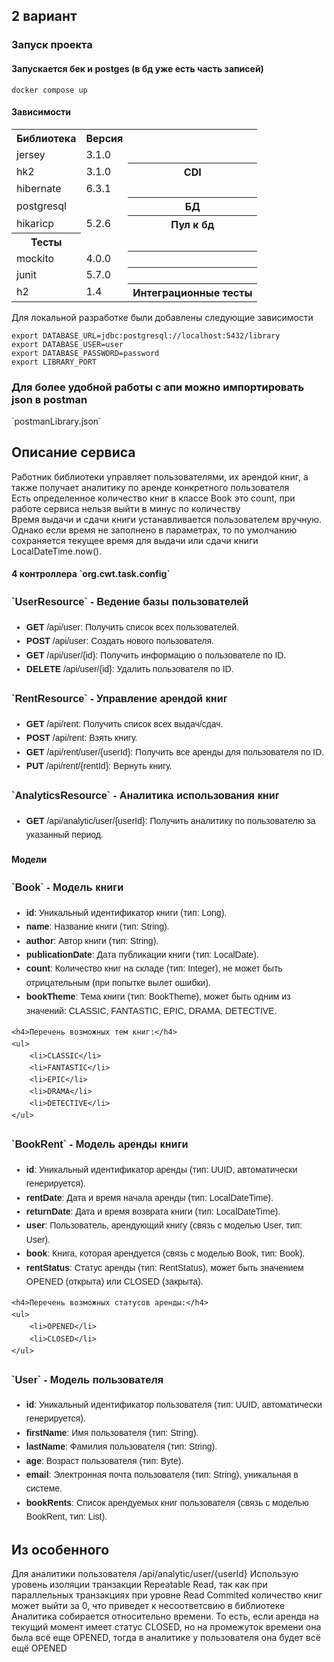 

<h2>2 вариант</h2>
<h3>Запуск проекта</h3>
<h4> Запускается бек и postges (в бд уже есть часть записей) </h4>
<code>docker compose up</code>

<h4> Зависимости </h4>
<table>
<tr><th>Библиотека</th><th>Версия</th> <th></th></tr>
<tr><td>jersey</td><td>3.1.0</td></tr>
<tr><td>hk2</td><td>3.1.0</td> <th>CDI</th></tr>
<tr><td>hibernate</td><td>6.3.1</td></tr>
<tr><td>postgresql</td><td></td><th>БД</th></tr>
<tr><td>hikaricp</td><td>5.2.6</td><th>Пул к бд</th></tr>
<th>Тесты</th>
<tr><td>mockito</td><td>4.0.0</td><th></th></tr>
<tr><td>junit</td><td>5.7.0</td><th></th></tr>
<tr><td>h2</td><td>1.4</td><th>Интеграционные тесты</th></tr>
</table>

Для локальной разработке были добавлены следующие зависимости
```
export DATABASE_URL=jdbc:postgresql://localhost:5432/library
export DATABASE_USER=user
export DATABASE_PASSWORD=password
export LIBRARY_PORT
```

<h3>Для более удобной работы с апи можно импортировать json в postman</h3>
`postmanLibrary.json`

<h2>Описание сервиса</h2>

<div> Работник библиотеки управляет пользователями, их арендой книг, а также получает аналитику по аренде конкретного пользователя</div>
<div> Есть определенное количество книг в классе Book это count, при работе сервиса нельзя выйти в минус по количеству</div>
<div> Время выдачи и сдачи книги устанавливается пользователем вручную. Однако если время не заполнено в параметрах, то по умолчанию сохраняется текущее время для выдачи или сдачи книги LocalDateTime.now().</div>


<h4>4 контроллера `org.cwt.task.config`</h4>
<div style="font-family: Arial, sans-serif; line-height: 1.6;">
    <h3> `UserResource` - Ведение базы пользователей</h3>
    <ul>
        <li><strong>GET</strong> /api/user: Получить список всех пользователей.</li>
        <li><strong>POST</strong> /api/user: Создать нового пользователя.</li>
        <li><strong>GET</strong> /api/user/{id}: Получить информацию о пользователе по ID.</li>
        <li><strong>DELETE</strong> /api/user/{id}: Удалить пользователя по ID.</li>
    </ul>
</div>

<div style="font-family: Arial, sans-serif; line-height: 1.6;">
    <h3> `RentResource` - Управление арендой книг</h3>
    <ul>
        <li><strong>GET</strong> /api/rent: Получить список всех выдач/сдач.</li>
        <li><strong>POST</strong> /api/rent: Взять книгу.</li>
        <li><strong>GET</strong> /api/rent/user/{userId}: Получить все аренды для пользователя по ID.</li>
        <li><strong>PUT</strong> /api/rent/{rentId}: Вернуть книгу.</li>
    </ul>
</div>

<div style="font-family: Arial, sans-serif; line-height: 1.6;">
    <h3> `AnalyticsResource` - Аналитика использования книг</h3>
    <ul>
        <li><strong>GET</strong> /api/analytic/user/{userId}: Получить аналитику по пользователю за указанный период.</li>
    </ul>
</div>

<h4> Модели </h4>
<div style="font-family: Arial, sans-serif; line-height: 1.6;">
    <h3> `Book` - Модель книги</h3>
    <ul>
        <li><strong>id</strong>: Уникальный идентификатор книги (тип: Long).</li>
        <li><strong>name</strong>: Название книги (тип: String).</li>
        <li><strong>author</strong>: Автор книги (тип: String).</li>
        <li><strong>publicationDate</strong>: Дата публикации книги (тип: LocalDate).</li>
        <li><strong>count</strong>: Количество книг на складе (тип: Integer), не может быть отрицательным (при попытке вылет ошибки).</li>
        <li><strong>bookTheme</strong>: Тема книги (тип: BookTheme), может быть одним из значений: CLASSIC, FANTASTIC, EPIC, DRAMA, DETECTIVE.</li>
    </ul>

    <h4>Перечень возможных тем книг:</h4>
    <ul>
        <li>CLASSIC</li>
        <li>FANTASTIC</li>
        <li>EPIC</li>
        <li>DRAMA</li>
        <li>DETECTIVE</li>
    </ul>
</div>

<div style="font-family: Arial, sans-serif; line-height: 1.6;">
    <h3> `BookRent` - Модель аренды книги</h3>
    <ul>
        <li><strong>id</strong>: Уникальный идентификатор аренды (тип: UUID, автоматически генерируется).</li>
        <li><strong>rentDate</strong>: Дата и время начала аренды (тип: LocalDateTime).</li>
        <li><strong>returnDate</strong>: Дата и время возврата книги (тип: LocalDateTime).</li>
        <li><strong>user</strong>: Пользователь, арендующий книгу (связь с моделью User, тип: User).</li>
        <li><strong>book</strong>: Книга, которая арендуется (связь с моделью Book, тип: Book).</li>
        <li><strong>rentStatus</strong>: Статус аренды (тип: RentStatus), может быть значением OPENED (открыта) или CLOSED (закрыта).</li>
    </ul>

    <h4>Перечень возможных статусов аренды:</h4>
    <ul>
        <li>OPENED</li>
        <li>CLOSED</li>
    </ul>
</div>

<div style="font-family: Arial, sans-serif; line-height: 1.6;">
    <h3> `User` - Модель пользователя</h3>
    <ul>
        <li><strong>id</strong>: Уникальный идентификатор пользователя (тип: UUID, автоматически генерируется).</li>
        <li><strong>firstName</strong>: Имя пользователя (тип: String).</li>
        <li><strong>lastName</strong>: Фамилия пользователя (тип: String).</li>
        <li><strong>age</strong>: Возраст пользователя (тип: Byte).</li>
        <li><strong>email</strong>: Электронная почта пользователя (тип: String), уникальная в системе.</li>
        <li><strong>bookRents</strong>: Список арендуемых книг пользователя (связь с моделью BookRent, тип: List<BookRent>).</li>
    </ul>
</div>


<h2>Из особенного</h2>
<div>Для аналитики пользователя /api/analytic/user/{userId} Использую уровень изоляции транзакции Repeatable Read, так как при параллельных транзакциях при уровне Read Commited количество книг может выйти за 0, что приведет к несоответсвию в библиотеке</div>
<div>Аналитика собирается относительно времени. То есть, если аренда на текущий момент имеет статус CLOSED, но на промежуток времени она была всё еще OPENED, тогда в аналитике у пользователя она будет всё ещё OPENED</div>
